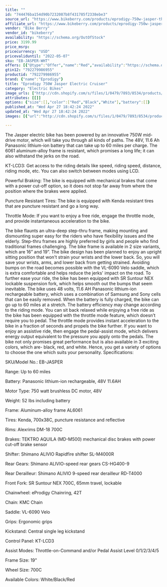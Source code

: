 ```yaml
---
title: ""
id: "744476ba154d90b7232087b8f431785f2338ebe3"
source_url: "https://www.bikeberry.com/products/eprodigy-750w-jasper-throttle-cruiser"
affiliate_url: "https://www.bikeberry.com/products/eprodigy-750w-jasper-throttle-cruiser?rfsn=6482684.8a9816&amp;utm_source=refersion&amp;utm_medium=affiliate&amp;utm_campaign=6482684.8a9816"
vendor: "Bike Berry"
vendor_id: "bikeberry"
availability: "https://schema.org/OutOfStock"
price: 3199.99
price_msrp: 
pricecurrency: "USD"
pricevaliduntil: "2022-05-07"
sku: "EB-JASPER-WHT"
offers: [{"@type":"Offer","name":"Red","availability":"https://schema.org/OutOfStock","price":3199.99,"priceCurrency":"USD","priceValidUntil":"2022-05-07","sku":"EB-JASPER-RD","url":"/products/eprodigy-750w-jasper-throttle-cruiser?variant=36864299532454"},{"@type":"Offer","name":"Black","availability":"https://schema.org/OutOfStock","price":3199.99,"priceCurrency":"USD","priceValidUntil":"2022-05-07","sku":"EB-JASPER-BLK","url":"/products/eprodigy-750w-jasper-throttle-cruiser?variant=36864299565222"},{"@type":"Offer","name":"White","availability":"https://schema.org/OutOfStock","price":3199.99,"priceCurrency":"USD","priceValidUntil":"2022-05-07","sku":"EB-JASPER-WHT","url":"/products/eprodigy-750w-jasper-throttle-cruiser?variant=40203338743974"}]
gtin12: "792279986955"
productid: "792279986955"
brand: {"name":"Eprodigy"}
title: "Eprodigy 750W Jasper Electric Cruiser"
category: "Electric Bikes"
image_urls: ["http://cdn.shopify.com/s/files/1/0479/7893/8534/products/eprodigy-jasper-750w-throttle-electric-bike-3_spo_800x_ea5c90ae-3fa5-4dfb-8ae8-c6d84d4021b1.png?v=1622241790"]
attributes: [[]]
options: {"size":[],"color":["Red","Black","White"],"battery":[]}
published_at: "Wed Apr 27 18:42:24 2022"
updated_at: "Wed Apr 27 18:42:24 2022"
images: [{"url":"http://cdn.shopify.com/s/files/1/0479/7893/8534/products/eprodigy-jasper-750w-throttle-electric-bike-3_spo_800x_ea5c90ae-3fa5-4dfb-8ae8-c6d84d4021b1.png?v=1622241790","path":"full/309c98a2c0b7b4f0b1b31cb86870b39f03972004.jpg","checksum":"a9eee5fc942eee18ab06c2d99df2317b","status":"downloaded"}]

---
```

The Jasper electric bike has been powered by an innovative 750W mid-drive motor, which will take you through all kinds of paths. The 48V, 11.6 Ah Panasonic lithium-ion battery that can take up to 60 miles per charge. The 6061 aluminum-alloy frame is resistant, which promises a long life; it can also withstand the jerks on the road.


KT-LCD3: Get access to the riding details like speed, riding speed, distance, riding mode, etc. You can also switch between modes using LCD.


Powerful Braking: The bike is equipped with mechanical brakes that come with a power cut-off option, so it does not stop far away from where the position where the brakes were applied.


Puncture Resistant Tires: The bike is equipped with Kenda resistant tires that are puncture resistant and go a long way.


Throttle Mode: If you want to enjoy a free ride, engage the throttle mode, and provide instantaneous acceleration to the bike.


The bike flaunts an ultra-deep step-thru frame, making mounting and dismounting super easy for the riders who have flexibility issues and the elderly. Step-thru frames are highly preferred by girls and people who find traditional frames challenging. The bike frame is available in 2 size variants, which are 16” and 19”.
The bike design has been planned to enjoy an upright sitting position that won't strain your wrists and the lower back. So, you will save your wrists, arms, and lower back from getting strained.
Avoiding bumps on the road becomes possible with the VL-6090 Velo saddle, which is extra comfortable and helps reduce the jerks' impact on the road. To further ease your ride, the bike has been equipped with SR Suntour NEX lockable suspension fork, which helps smooth out the bumps that seem inevitable.
The bike uses 48 volts, 11.6 AH Panasonic lithium-ion rechargeable battery, which uses a combination of Samsung and Sony cells that can be easily removed. When the battery is fully charged, the bike can go up to 60 miles at a stretch. The battery efficiency may change according to the riding mode.
You can sit back relaxed while enjoying a free ride as the bike has been equipped with the throttle mode feature, which doesn’t require you to pedal. The throttle mode provides instant acceleration to the bike in a fraction of seconds and propels the bike further. If you want to enjoy an assistive ride, then engage the pedal-assist mode, which delivers energy output equivalent to the pressure you apply onto the pedals.
The bike not only promises great performance but is also available in 3 exciting colors, which are- black, red, and white. Hence, you get a variety of options to choose the one which suits your personality.
Specifications:


SKU/Model No.: EB-JASPER


Range: Up to 60 miles


Battery: Panasonic lithium-ion rechargeable, 48V 11.6AH


Motor Type: 750 watt brushless DC motor, 48V


Weight: 52 lbs including battery


Frame: Aluminum-alloy frame AL6061


Tires: Kenda, 700x38C, puncture resistance and reflective


Rims: Alexrims DM-18 700C


Brakes: TEKTRO AQUILA (MD-M500) mechanical disc brakes with power cut-off brake sensor


Shifter: Shimano ALIVIO Rapidfire shifter SL-M4000R


Rear Gears: Shimano ALIVIO-speed rear gears CS-HG400-9


Rear Derailleur: Shimano ALIVIO 9-speed rear derailleur RD-T4000


Front Fork: SR Suntour NEX 700C, 65mm travel, lockable


Chainwheel: eProdigy Chainring, 42T


Chain: KMC Chain


Saddle: VL-6090 Velo


Grips: Ergonomic grips


Kickstand: Central single leg kickstand


Control Panel: KT-LCD3


Assist Modes: Throttle-on-Command and/or Pedal Assist Level 0/1/2/3/4/5


Frame Size: 19"


Wheel Size: 700C


Available Colors: White/Black/Red

